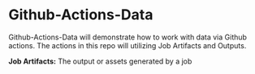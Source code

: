 # Github-Actions-Data
Github-Actions-Data will demonstrate how to work with data via Github actions. The actions in this repo will utilizing Job Artifacts and Outputs. 

**Job Artifacts:** The output or assets generated by a job
